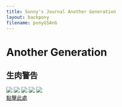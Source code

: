 ```yaml
---
title: Sunny's Journal Another Generation
layout: backpony
filename: ponyG5AnG
--- 
```

# Another Generation
## 生肉警告
![](https://static.wikia.nocookie.net/g5mlp/images/4/46/Please.mp4_20210927_165900.154.png)
![](https://static.wikia.nocookie.net/g5mlp/images/0/0d/Sunny_gazes_above_sea_ANG.png)
![](https://static.wikia.nocookie.net/g5mlp/images/8/8b/FacebookScreen.jpg)
![](https://static.wikia.nocookie.net/g5mlp/images/e/ea/Tada.png)
![](https://static.wikia.nocookie.net/g5mlp/images/8/89/Trailer_%2851%29.jpeg)<br>
[點擊此處](https://www.wco.tv/my-little-pony-a-new-generation)